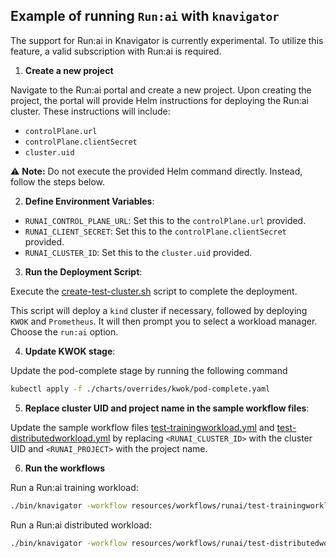 ## Example of running `Run:ai` with `knavigator`

The support for Run:ai in Knavigator is currently experimental. To utilize this feature, a valid subscription with Run:ai is required.

1. **Create a new project**

Navigate to the Run:ai portal and create a new project. Upon creating the project, the portal will provide Helm instructions for deploying the Run:ai cluster. These instructions will include:
  - `controlPlane.url`
  - `controlPlane.clientSecret`
  - `cluster.uid`

:warning: **Note:** Do not execute the provided Helm command directly. Instead, follow the steps below.

2. **Define Environment Variables**:

  - `RUNAI_CONTROL_PLANE_URL`: Set this to the `controlPlane.url` provided.
  - `RUNAI_CLIENT_SECRET`: Set this to the `controlPlane.clientSecret` provided.
  - `RUNAI_CLUSTER_ID`: Set this to the `cluster.uid` provided.

3. **Run the Deployment Script**:

  Execute the [create-test-cluster.sh](../../../scripts/create-test-cluster.sh) script to complete the deployment.

This script will deploy a `kind` cluster if necessary, followed by deploying `KWOK` and `Prometheus`. It will then prompt you to select a workload manager. Choose the `run:ai` option.

4. **Update KWOK stage**:

Update the pod-complete stage by running the following command
```bash
kubectl apply -f ./charts/overrides/kwok/pod-complete.yaml
```

5. **Replace cluster UID and project name in the sample workflow files**:

Update the sample workflow files [test-trainingworkload.yml](../../../resources/workflows/runai/test-trainingworkload.yml#L40-L41) and [test-distributedworkload.yml](../../../resources/workflows/runai/test-distributedworkload.yml#L40-L41) by replacing `<RUNAI_CLUSTER_ID>` with the cluster UID and `<RUNAI_PROJECT>` with the project name.

6. **Run the workflows**

Run a Run:ai training workload: 
```bash
./bin/knavigator -workflow resources/workflows/runai/test-trainingworkload.yml -cleanup
```

Run a Run:ai distributed workload: 
```bash
./bin/knavigator -workflow resources/workflows/runai/test-distributedworkload.yml -cleanup
```

